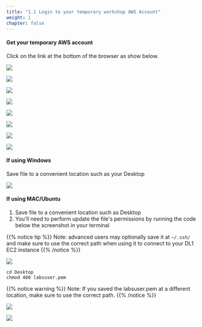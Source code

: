 ```yaml
---
title: "1.1 Login to your temporary workshop AWS Account"
weight: 1
chapter: false
---
```



#### Get your temporary AWS account

Click on the link at the bottom of the browser as show below.

![](/images/setup/setup1.jpg)

![](/images/setup/setup2.jpg)

![](/images/setup/setup3.jpg)

![](/images/setup/setup4.jpg)

![](/images/setup/setup5.jpg)

![](/images/setup/setup6.jpg)

![](/images/setup/setup7.jpg)

![](/images/setup/setup8.jpg)

#### If using Windows
Save file to a convenient location such as your Desktop

![](/images/setup/setup9.jpg)

#### If using MAC/Ubuntu
1. Save file to a convenient location such as Desktop
1. You'll need to perform update the file's permissions by running the code below the screenshot in your terminal

{{% notice tip %}}
Note: advanced users may optionally save it at `~/.ssh/` and make sure to use the correct path when using it to connect to your DL1 EC2 instance
{{% /notice %}}

![](/images/setup/setup10.jpg)

```
cd Desktop
chmod 400 labsuser.pem
```
{{% notice warning %}}
Note: If you saved the labsuser.pem at a different location, make sure to use the correct path.
{{% /notice %}}

![](/images/setup/setup12.jpg)

![](/images/setup/setup13-1.jpg)
